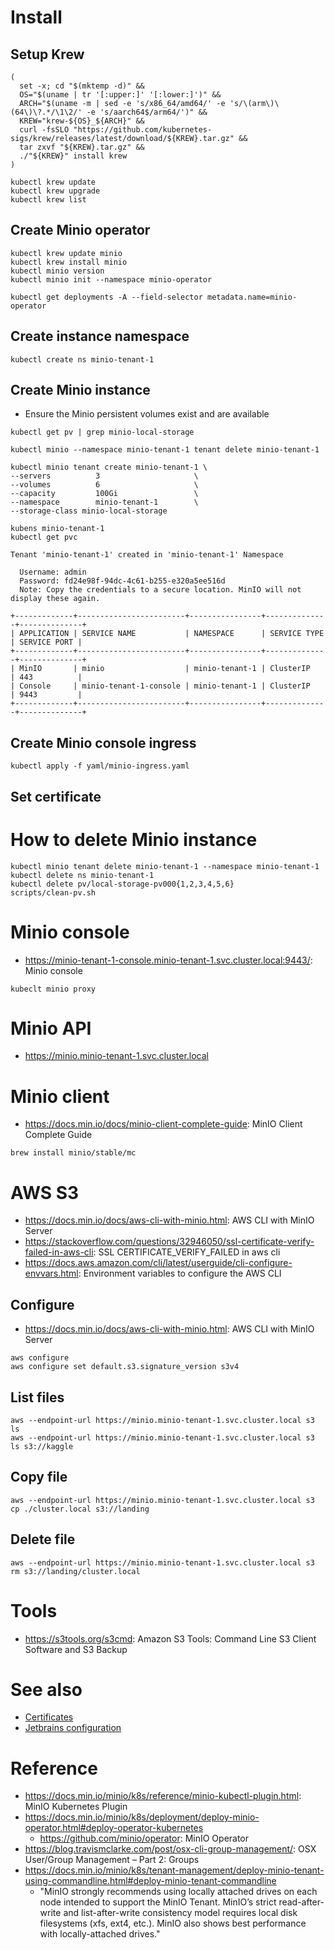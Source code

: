 
# Install
## Setup Krew
```shell
(
  set -x; cd "$(mktemp -d)" &&
  OS="$(uname | tr '[:upper:]' '[:lower:]')" &&
  ARCH="$(uname -m | sed -e 's/x86_64/amd64/' -e 's/\(arm\)\(64\)\?.*/\1\2/' -e 's/aarch64$/arm64/')" &&
  KREW="krew-${OS}_${ARCH}" &&
  curl -fsSLO "https://github.com/kubernetes-sigs/krew/releases/latest/download/${KREW}.tar.gz" &&
  tar zxvf "${KREW}.tar.gz" &&
  ./"${KREW}" install krew
)
```

```shell
kubectl krew update
kubectl krew upgrade
kubectl krew list
```


## Create Minio operator
```shell
kubectl krew update minio
kubectl krew install minio
kubectl minio version
kubectl minio init --namespace minio-operator
```

```shell
kubectl get deployments -A --field-selector metadata.name=minio-operator
```

## Create instance namespace

```shell
kubectl create ns minio-tenant-1
```

## Create Minio instance
   * Ensure the Minio persistent volumes exist and are available
```shell
kubectl get pv | grep minio-local-storage
```

```shell
kubectl minio --namespace minio-tenant-1 tenant delete minio-tenant-1
```

```shell
kubectl minio tenant create minio-tenant-1 \
--servers          3                     \
--volumes          6                     \
--capacity         100Gi                 \
--namespace        minio-tenant-1        \
--storage-class minio-local-storage
```

```shell
kubens minio-tenant-1
kubectl get pvc
```

```text
Tenant 'minio-tenant-1' created in 'minio-tenant-1' Namespace

  Username: admin
  Password: fd24e98f-94dc-4c61-b255-e320a5ee516d
  Note: Copy the credentials to a secure location. MinIO will not display these again.

+-------------+------------------------+----------------+--------------+--------------+
| APPLICATION | SERVICE NAME           | NAMESPACE      | SERVICE TYPE | SERVICE PORT |
+-------------+------------------------+----------------+--------------+--------------+
| MinIO       | minio                  | minio-tenant-1 | ClusterIP    | 443          |
| Console     | minio-tenant-1-console | minio-tenant-1 | ClusterIP    | 9443         |
+-------------+------------------------+----------------+--------------+--------------+
```
## Create Minio console ingress
```shell
kubectl apply -f yaml/minio-ingress.yaml
```

## Set certificate


# How to delete Minio instance
```shell
kubectl minio tenant delete minio-tenant-1 --namespace minio-tenant-1
kubectl delete ns minio-tenant-1
kubectl delete pv/local-storage-pv000{1,2,3,4,5,6}
scripts/clean-pv.sh
```


# Minio console
   * https://minio-tenant-1-console.minio-tenant-1.svc.cluster.local:9443/: Minio console

```shell
kubeclt minio proxy
```
# Minio API
   * https://minio.minio-tenant-1.svc.cluster.local

# Minio client
   * https://docs.min.io/docs/minio-client-complete-guide: MinIO Client Complete Guide
```shell
brew install minio/stable/mc
```

# AWS S3 
   * https://docs.min.io/docs/aws-cli-with-minio.html: AWS CLI with MinIO Server 
   * https://stackoverflow.com/questions/32946050/ssl-certificate-verify-failed-in-aws-cli: SSL CERTIFICATE_VERIFY_FAILED in aws cli
   * https://docs.aws.amazon.com/cli/latest/userguide/cli-configure-envvars.html: Environment variables to configure the AWS CLI
## Configure
   * https://docs.min.io/docs/aws-cli-with-minio.html: AWS CLI with MinIO Server
```shell
aws configure
aws configure set default.s3.signature_version s3v4
```
## List files
```shell
aws --endpoint-url https://minio.minio-tenant-1.svc.cluster.local s3 ls
aws --endpoint-url https://minio.minio-tenant-1.svc.cluster.local s3 ls s3://kaggle
```

## Copy file
```shell
aws --endpoint-url https://minio.minio-tenant-1.svc.cluster.local s3 cp ./cluster.local s3://landing
```

## Delete file
```shell
aws --endpoint-url https://minio.minio-tenant-1.svc.cluster.local s3  rm s3://landing/cluster.local
```

# Tools
   * https://s3tools.org/s3cmd: Amazon S3 Tools: Command Line S3 Client Software and S3 Backup

# See also
   * [Certificates](docs/Certificate.md)
   * [Jetbrains configuration](docs/Jetbrains.md)

# Reference
   * https://docs.min.io/minio/k8s/reference/minio-kubectl-plugin.html: MinIO Kubernetes Plugin
   * https://docs.min.io/minio/k8s/deployment/deploy-minio-operator.html#deploy-operator-kubernetes
      * https://github.com/minio/operator: MinIO Operator
   * https://blog.travismclarke.com/post/osx-cli-group-management/: OSX User/Group Management – Part 2: Groups
   * https://docs.min.io/minio/k8s/tenant-management/deploy-minio-tenant-using-commandline.html#deploy-minio-tenant-commandline
      * "MinIO strongly recommends using locally attached drives on each node intended to support the MinIO Tenant. MinIO’s strict read-after-write and list-after-write consistency model requires local disk filesystems (xfs, ext4, etc.). MinIO also shows best performance with locally-attached drives."
